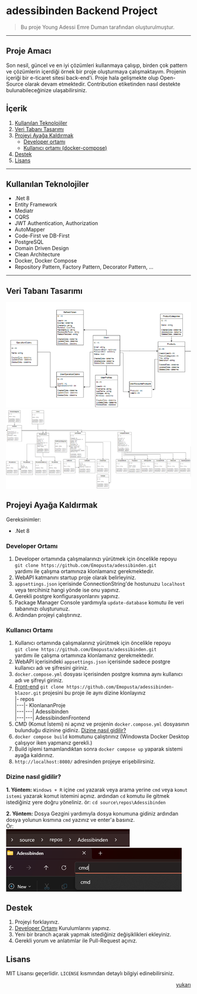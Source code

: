 # adessibinden Backend Project
>Bu proje Young Adessi Emre Duman tarafından oluşturulmuştur.
---

## Proje Amacı

Son nesil, güncel ve en iyi çözümleri kullanmaya çalışıp, birden çok pattern ve çözümlerin içerdiği örnek bir proje oluşturmaya çalışmaktayım. 
Projenin içeriği bir e-ticaret sitesi back-end'i. Proje hala gelişmekte olup Open-Source olarak devam etmektedir. Contribution etiketinden nasıl
destekte bulunabileceğinize ulaşabilirsiniz.

## İçerik
1. [Kullanılan Teknolojiler](#kullanılan-teknolojiler)
2. [Veri Tabanı Tasarımı](#veri-tabanı-tasarımı)
3. [Projeyi Ayağa Kaldırmak](#projeyi-ayağa-kaldırmak)
    - [Developer ortamı](#developer-ortamı)
    - [Kullanıcı ortamı (docker-compose)](#kullanıcı-ortamı)
4. [Destek](#destek)
5. [Lisans](#lisans)

---
## Kullanılan Teknolojiler
- .Net 8
- Entity Framework
- Mediatr
- CQRS
- JWT Authentication, Authorization
- AutoMapper
- Code-First ve DB-First
- PostgreSQL
- Domain Driven Design
- Clean Architecture
- Docker, Docker Compose
- Repository Pattern, Factory Pattern, Decorator Pattern, ...

---
## Veri Tabanı Tasarımı

![AuthProduct](./docs/AuthAndProduct.png)
![Products](./docs/Products.png)

## Projeyi Ayağa Kaldırmak
    
Gereksinimler:
- .Net 8

### Developer Ortamı

1. Developer ortamında çalışmalarınızı yürütmek için öncelikle repoyu <br> `git clone https://github.com/Emopusta/adessibinden.git` <br> yardımı ile çalışma ortamınıza klonlamanız gerekmektedir.
2. WebAPI katmanını startup proje olarak belirleyiniz.
3. `appsettings.json` içerisinde ConnectionString'de hostunuzu `localhost` veya tercihiniz hangi yönde ise onu yapınız.
4. Gerekli postgre konfigurasyonlarını yapınız.
5. Package Manager Console yardımıyla `update-database` komutu ile veri tabanınızı oluşturunuz.
6. Ardından projeyi çalıştırınız.

### Kullanıcı Ortamı

1. Kullanıcı ortamında çalışmalarınız yürütmek için öncelikle repoyu <br> `git clone https://github.com/Emopusta/adessibinden.git` <br> yardımı ile çalışma ortamınıza klonlamanız gerekmektedir.
2. WebAPI içerisindeki `appsettings.json` içerisinde sadece postgre kullanıcı adı ve şifresini giriniz.
3. `docker.compose.yml` dosyası içerisinden postgre kısmına aynı kullanıcı adı ve şifreyi giriniz.
4. [Front-end](https://github.com/Emopusta/adessibinden-blazor) `git clone https://github.com/Emopusta/adessibinden-blazor.git` projesini bu proje ile aynı dizine klonlayınız<br>
    |- repos <br>
    |---|- KlonlananProje <br>
    |---|---| Adessibinden <br>
    |---|---| AdessibindenFrontend
5. CMD (Komut İstemi) ni açınız ve projenin `docker.compose.yml` dosyasının bulunduğu dizinine gidiniz. [Dizine nasıl gidilir?](#dizine-nasıl-gidilir)
6. `docker compose build` komutunu çalıştırınız (Windowsta Docker Desktop çalışıyor iken yapmanız gerekli.)
7. Build işlemi tamamlandıktan sonra `docker compose up` yaparak sistemi ayağa kaldırınız.
8. `http://localhost:8080/` adresinden projeye erişebilirsiniz.


### Dizine nasıl gidilir?

**1. Yöntem:** `Windows + R` içine `cmd` yazarak veya arama yerine `cmd` veya `komut istemi` yazarak komut istemini açınız. ardından `cd` komutu ile gitmek istediğiniz yere doğru yöneliniz. ör: `cd source\repos\Adessibinden`

**2. Yöntem:** Dosya Gezgini yardımıyla dosya konumuna gidiniz ardından dosya yolunun kısmına `cmd` yazınız ve enter'a basınız. 
<br>Ör:<br>
![path](./docs/path.png)
<br>
![cmd](./docs/cmd.png)

## Destek

1. Projeyi forklayınız.
2. [Developer Ortamı](#developer-ortamı) Kurulumlarını yapınız.
3. Yeni bir branch açarak yapmak istediğiniz değişiklikleri ekleyiniz.
4. Gerekli yorum ve anlatımlar ile Pull-Request açınız.

## Lisans

MIT Lisansı geçerlidir. `LICENSE` kısmından detaylı bilgiyi edinebilirsiniz.

<div style="text-align: right;"><a href="#i̇çerik">yukarı</a></div>